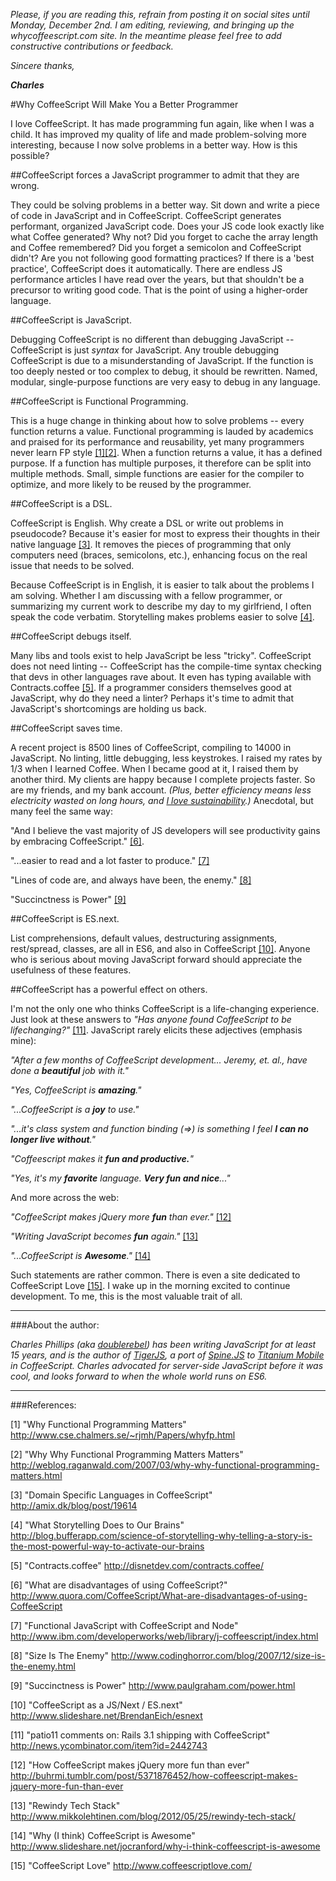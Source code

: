 *Please, if you are reading this, refrain from posting it on social sites until Monday, December 2nd.  I am editing, reviewing, and bringing up the whycoffeescript.com site.  In the meantime please feel free to add constructive contributions or feedback.*

*Sincere thanks,*

*__Charles__*



#Why CoffeeScript Will Make You a Better Programmer

I love CoffeeScript.  It has made programming fun again, like when I was a child.  It has improved my quality of life and made problem-solving more interesting, because I now solve problems in a better way.  How is this possible?


##CoffeeScript forces a JavaScript programmer to admit that they are wrong.

They could be solving problems in a better way.  Sit down and write a piece of code in JavaScript and in CoffeeScript.  CoffeeScript generates performant, organized JavaScript code.  Does your JS code look exactly like what Coffee generated?  Why not?  Did you forget to cache the array length and Coffee remembered?  Did you forget a semicolon and CoffeeScript didn't?  Are you not following good formatting practices?  If there is a 'best practice', CoffeeScript does it automatically.  There are endless JS performance articles I have read over the years, but that shouldn't be a precursor to writing good code.  That is the point of using a higher-order language.


##CoffeeScript is JavaScript.

Debugging CoffeeScript is no different than debugging JavaScript -- CoffeeScript is just *syntax* for JavaScript.  Any trouble debugging CoffeeScript is due to a misunderstanding of JavaScript.  If the function is too deeply nested or too complex to debug, it should be rewritten.  Named, modular, single-purpose functions are very easy to debug in any language.


##CoffeeScript is Functional Programming.

This is a huge change in thinking about how to solve problems -- every function returns a value.  Functional programming is lauded by academics and praised for its performance and reusability, yet many programmers never learn FP style [\[1\]](http://www.cse.chalmers.se/~rjmh/Papers/whyfp.html "Why Functional Programming Matters")[\[2\]](http://weblog.raganwald.com/2007/03/why-why-functional-programming-matters.html "Why Why Functional Programming Matters Matters").  When a function returns a value, it has a defined purpose.  If a function has multiple purposes, it therefore can be split into multiple methods.  Small, simple functions are easier for the compiler to optimize, and more likely to be reused by the programmer.


##CoffeeScript is a DSL.

CoffeeScript is English.  Why create a DSL or write out problems in pseudocode?  Because it's easier for most to express their thoughts in their native language [\[3\]](http://amix.dk/blog/post/19614 "Domain Specific Languages in CoffeeScript").  It removes the pieces of programming that only computers need (braces, semicolons, etc.), enhancing focus on the real issue that needs to be solved.

Because CoffeeScript is in English, it is easier to talk about the problems I am solving.  Whether I am discussing with a fellow programmer, or summarizing my current work to describe my day to my girlfriend, I often speak the code verbatim.  Storytelling makes problems easier to solve [\[4\]](http://blog.bufferapp.com/science-of-storytelling-why-telling-a-story-is-the-most-powerful-way-to-activate-our-brains "What Storytelling Does to Our Brains").


##CoffeeScript debugs itself.

Many libs and tools exist to help JavaScript be less "tricky".  CoffeeScript does not need linting -- CoffeeScript has the compile-time syntax checking that devs in other languages rave about.  It even has typing available with Contracts.coffee [\[5\]](http://disnetdev.com/contracts.coffee/ "Contracts.coffee").  If a programmer considers themselves good at JavaScript, why do they need a linter?  Perhaps it's time to admit that JavaScript's shortcomings are holding us back.


##CoffeeScript saves time.

A recent project is 8500 lines of CoffeeScript, compiling to 14000 in JavaScript.  No linting, little debugging, less keystrokes.  I raised my rates by 1/3 when I learned Coffee.  When I became good at it, I raised them by another third.  My clients are happy because I complete projects faster.  So are my friends, and my bank account.  *(Plus, better efficiency means less electricity wasted on long hours, and [I love sustainability](http://designersaccord.org).)*  Anecdotal, but many feel the same way:

"And I believe the vast majority of JS developers will see productivity gains by embracing CoffeeScript." [\[6\]](http://www.quora.com/CoffeeScript/What-are-disadvantages-of-using-CoffeeScript "What are disadvantages of using CoffeeScript?").

"...easier to read and a lot faster to produce." [\[7\]](http://www.ibm.com/developerworks/web/library/j-coffeescript/index.html "Functional JavaScript with CoffeeScript and Node")

"Lines of code are, and always have been, the enemy." [\[8\]](http://www.codinghorror.com/blog/2007/12/size-is-the-enemy.html "Size Is The Enemy")

"Succinctness is Power" [\[9\]](http://www.paulgraham.com/power.html "Succinctness is Power")


##CoffeeScript is ES.next.

List comprehensions, default values, destructuring assignments, rest/spread, classes, are all in ES6, and also in CoffeeScript [\[10\]](http://www.slideshare.net/BrendanEich/esnext "CoffeeScript as a JS/Next / ES.next").  Anyone who is serious about moving JavaScript forward should appreciate the usefulness of these features.


##CoffeeScript has a powerful effect on others.

I'm not the only one who thinks CoffeeScript is a life-changing experience.  Just look at these answers to *"Has anyone found CoffeeScript to be lifechanging?"* [\[11\]](http://news.ycombinator.com/item?id=2442743 "patio11 comments on: Rails 3.1 shipping with CoffeeScript").  JavaScript rarely elicits these adjectives (emphasis mine):

*"After a few months of CoffeeScript development... Jeremy, et. al., have done a __beautiful__ job with it."*

*"Yes, CoffeeScript is __amazing__."*

*"...CoffeeScript is a __joy__ to use."*

*"...it's class system and function binding (=>) is something I feel __I can no longer live without__."*

*"Coffeescript makes it __fun and productive.__"*

*"Yes, it's my __favorite__ language. __Very fun and nice__..."*

And more across the web:

*"CoffeeScript makes jQuery more __fun__ than ever."* [\[12\]](http://buhrmi.tumblr.com/post/5371876452/how-coffeescript-makes-jquery-more-fun-than-ever "How CoffeeScript makes jQuery more fun than ever")

*"Writing JavaScript becomes __fun__ again."* [\[13\]](http://www.mikkolehtinen.com/blog/2012/05/25/rewindy-tech-stack/ "Rewindy Tech Stack")

*"...CoffeeScript is __Awesome__."* [\[14\]](http://www.slideshare.net/jocranford/why-i-think-coffeescript-is-awesome "Why (I think) CoffeeScript is Awesome")

Such statements are rather common.  There is even a site dedicated to CoffeeScript Love [\[15\]](http://www.coffeescriptlove.com/ "CoffeeScript Love").  I wake up in the morning excited to continue development.  To me, this is the most valuable trait of all.

-----------------------------
###About the author:

*Charles Phillips (aka [doublerebel](http://doublerebel.com)) has been writing JavaScript for at least 15 years, and is the author of [TigerJS](http://tigerjs.com), a port of [Spine.JS](http://spinejs.com) to [Titanium Mobile](http://appcelerator.com) in CoffeeScript.  Charles advocated for server-side JavaScript before it was cool, and looks forward to when the whole world runs on ES6.*

-----------------------------
###References:

[1] "Why Functional Programming Matters" http://www.cse.chalmers.se/~rjmh/Papers/whyfp.html

[2] "Why Why Functional Programming Matters Matters" http://weblog.raganwald.com/2007/03/why-why-functional-programming-matters.html

[3] "Domain Specific Languages in CoffeeScript" http://amix.dk/blog/post/19614

[4] "What Storytelling Does to Our Brains" http://blog.bufferapp.com/science-of-storytelling-why-telling-a-story-is-the-most-powerful-way-to-activate-our-brains

[5] "Contracts.coffee" http://disnetdev.com/contracts.coffee/

[6] "What are disadvantages of using CoffeeScript?" http://www.quora.com/CoffeeScript/What-are-disadvantages-of-using-CoffeeScript

[7] "Functional JavaScript with CoffeeScript and Node" http://www.ibm.com/developerworks/web/library/j-coffeescript/index.html

[8] "Size Is The Enemy" http://www.codinghorror.com/blog/2007/12/size-is-the-enemy.html

[9] "Succinctness is Power" http://www.paulgraham.com/power.html

[10] "CoffeeScript as a JS/Next / ES.next" http://www.slideshare.net/BrendanEich/esnext

[11] "patio11 comments on: Rails 3.1 shipping with CoffeeScript" http://news.ycombinator.com/item?id=2442743

[12] "How CoffeeScript makes jQuery more fun than ever" http://buhrmi.tumblr.com/post/5371876452/how-coffeescript-makes-jquery-more-fun-than-ever

[13] "Rewindy Tech Stack" http://www.mikkolehtinen.com/blog/2012/05/25/rewindy-tech-stack/

[14] "Why (I think) CoffeeScript is Awesome" http://www.slideshare.net/jocranford/why-i-think-coffeescript-is-awesome

[15] "CoffeeScript Love" http://www.coffeescriptlove.com/